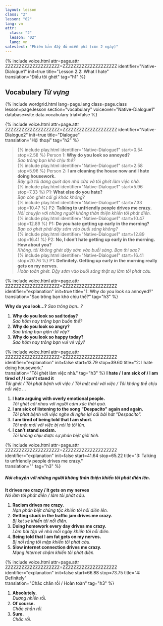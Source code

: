 ```yaml
---
layout: lesson
class: "2"
lesson: "02"
lang: vn
attr:
  class: "2"
  lesson: "02"
  lang: vn
salestext: "Phiên bản đầy đủ miễn phí (còn 2 ngày)"
---
```


{%  include voice.html attr=page.attr      ZZZZZZZZZZZZZZZZZZZZ=ZZZZZZZZZZZZZZZZZZZZ
	identifier="Native-Dialogue1"  init=true
	title="Lesson 2.2: What I hate"        
	translation="Điều tôi ghét"
    tag="h1" %}


## Vocabulary   *Từ vựng*

{% include wordgrid.html lang=page.lang
		class=page.class 
		lesson=page.lesson 
		section="vocabulary"
		voiceover="Native-Dialogue1"
		database=site.data.vocabulary 
		trial=false %}


{%  include voice.html attr=page.attr       ZZZZZZZZZZZZZZZZZZZZ=ZZZZZZZZZZZZZZZZZZZZ
	identifier="Native-Dialogue2"  init=true
	title="Dialogue"        
	translation="Hội thoại"
    tag="h2" %}


> {% include play.html identifier="Native-Dialogue1" start=0.54 stop=2.58 %} Person 1: **Why do you look so annoyed?**    
> *Sao trông bạn khó chịu thế?*    
> {% include play.html identifier="Native-Dialogue1" start=2.58 stop=5.96 %} Person 2: **I am cleaning the house now and I hate doing housework.**    
> *Bây giờ tôi đang quét dọn nhà cửa và tôi ghét làm việc nhà.*     
> {% include play.html identifier="Native-Dialogue1" start=5.96 stop=7.33 %} P1: **What else do you hate?**    
> *Bạn còn ghét cái gì khác không?*    
> {% include play.html identifier="Native-Dialogue1" start=7.33 stop=10.47 %} P2: **Talking to unfriendly people drives me crazy.**    
> *Nói chuyện với những người không thân thiện khiến tôi phát điên.*    
> {% include play.html identifier="Native-Dialogue1" start=10.47 stop=12.89 %} P1: **Do you hate getting up early in the morning?**    
> *Bạn có ghét phải dậy sớm vào buổi sáng không?*    
> {% include play.html identifier="Native-Dialogue1" start=12.89 stop=16.41 %} P2: **No, I don’t hate getting up early in the morning. How about you?**    
> *Không, tôi không ghét dậy sớm vào buổi sáng. Bạn thì sao?*    
> {% include play.html identifier="Native-Dialogue1" start=16.41 stop=20.76 %} P1: **Definitely. Getting up early in the morning really gets on my nerves.**    
> *Hoàn toàn ghét. Dậy sớm vào buổi sáng thật sự làm tôi phát cáu.*    

{%  include voice.html attr=page.attr       ZZZZZZZZZZZZZZZZZZZZ=ZZZZZZZZZZZZZZZZZZZZ
	identifier="explanation"  init=true
	title="1: Why do you look so annoyed?"        
	translation="Sao trông bạn khó chịu thế?"
    tag="h3" %}
	
**Why do you look…?**     *Sao trông bạn...?*

1. **Why do you look so sad today?**  
*Sao hôm nay trông bạn buồn thế?*
2. **Why do you look so angry?**  
*Sao trông bạn giận dữ vậy?*
3. **Why do you look so happy today?**  
*Sao hôm nay trông bạn vui vẻ vậy?*

{%  include voice.html attr=page.attr       ZZZZZZZZZZZZZZZZZZZZ=ZZZZZZZZZZZZZZZZZZZZ
	identifier="explanation"  init=false start=13.79 stop=39.60
	title="2: I hate doing housework."        
	translation="Tôi ghét làm việc nhà."
    tag="h3" %}
**I hate / I am sick of / I am tired of / I can’t stand it**   
*Tôi ghét / Tôi phát bệnh với việc / Tôi mệt mỏi với việc / Tôi không thể chịu nổi việc ...*

1. **I hate arguing with overly emotional people.**  
*Tôi ghét cãi nhau với người cảm xúc thái quá.*
2. **I am sick of listening to the song "Despacito" again and again.**  
*Tôi phát bệnh với việc nghe đi nghe lại cái bài hát "Despacito".*
3. **I am tired of being told that I am short.**  
*Tôi mệt mỏi với việc bị nói là tôi lùn.*
4. **I can’t stand sexism.**  
*Tôi không chịu được sự phân biệt giới tính.*

{%  include voice.html attr=page.attr       ZZZZZZZZZZZZZZZZZZZZ=ZZZZZZZZZZZZZZZZZZZZ
	identifier="explanation"  init=false start=41.64 stop=65.22
	title="3: Talking to unfriendly people drives me crazy."        
	translation=""
    tag="h3" %}
##### *Nói chuyện với những người không thân thiện khiến tôi phát điên lên.*
**It drives me crazy / it gets on my nerves**   
*Nó làm tôi phát điên / làm tôi phát cáu.*

1. **Racism drives me crazy.**  
*Nạn phân biệt chủng tộc khiến tôi nổi điên lên.*
2. **Getting stuck in the traffic jam drives me crazy.**  
*Bị kẹt xe khiến tôi nổi điên.*
3. **Doing homework every day drives me crazy.**  
*Làm bài tập về nhà mỗi ngày khiến tôi nổi điên.*
4. **Being told that I am fat gets on my nerves.**  
*Bị nói rằng tôi mập khiến tôi phát cáu.*
5. **Slow internet connection drives me crazy.**  
*Mạng Internet chậm khiến tôi phát điên.*

{%  include voice.html attr=page.attr       ZZZZZZZZZZZZZZZZZZZZ=ZZZZZZZZZZZZZZZZZZZZ
	identifier="explanation"  init=false start=66.88 stop=73.75 
	title="4: Definitely"        
	translation="Chắc chắn rồi / Hoàn toàn"
    tag="h3" %}

1. **Absolutely.**  
*Đương nhiên rồi.*
2. **Of course.**  
*Chắc chắn rồi.*
3. **Sure.**  
*Chắc rồi.*


